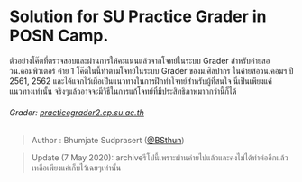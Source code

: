 # Solution for SU Practice Grader in POSN Camp.
ตัวอย่างโค๊ตที่ตรวจสอบและผ่านการให้คะแนนแล้วจากโจทย์ในระบบ Grader สำหรับค่ายสอวน.คอมพิวเตอร์ ค่าย 1
โค๊ตในนี้ทำตามโจทย์ในระบบ Grader ของม.ศิลปากร ในค่ายสอวน.คอมฯ ปี 2561, 2562 และได้แจกไว้เผื่อเป็นแนวทางในการฝึกทำโจทย์สำหรับผู้ที่สนใจ
นี่เป็นเพียงแค่แนวทางเท่านั้น จริงๆแล้วอาจจะมีวิธีในการแก้โจทย์ที่มีประสิทธิภาพมากกว่านี้ก็ได้

###### Grader: [practicegrader2.cp.su.ac.th](http://practicegrader2.cp.su.ac.th)

> Author : Bhumjate Sudprasert ([@BSthun](https://github.com/BSthun))

> Update (7 May 2020): archiveรีโปนี้เพราะผ่านค่ายไปแล้วและคงไม่ได้ทำต่ออีกแล้ว เหลือเพียงแค่เก็บไว้เฉยๆเท่านั้น
